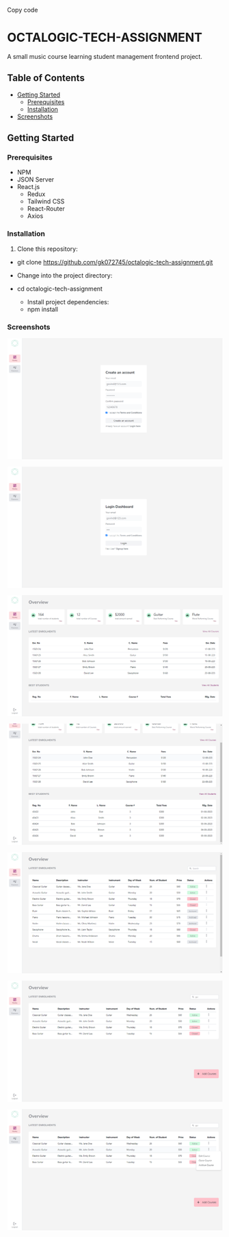 Copy code

# OCTALOGIC-TECH-ASSIGNMENT

A small music course learning student management frontend project.

## Table of Contents

- [Getting Started](#getting-started)
  - [Prerequisites](#prerequisites)
  - [Installation](#installation)
- [Screenshots](#Screenshots)

## Getting Started

### Prerequisites

- NPM
- JSON Server
- React.js
  - Redux
  - Tailwind CSS
  - React-Router
  - Axios

### Installation

1. Clone this repository:

- git clone https://github.com/gk072745/octalogic-tech-assignment.git
- Change into the project directory:

- cd octalogic-tech-assignment
  - Install project dependencies:
  - npm install

### Screenshots

![Signup](./src/assets/signup.png)

![Login](./src/assets/login.png)

![Home](./src/assets/home.png)

![Home2](./src/assets/home2.png)

![Courses](./src/assets/courses.png)

![Courses2](./src/assets/courses2.png)

![Courses3](./src/assets/courses3.png)
